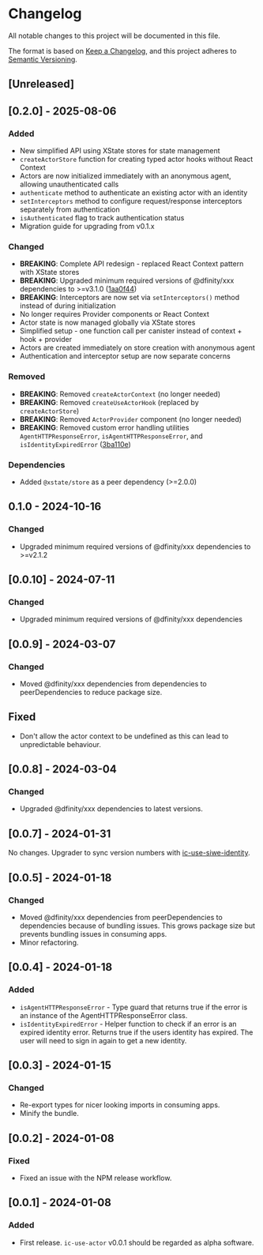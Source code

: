 # Changelog

All notable changes to this project will be documented in this file.

The format is based on [Keep a Changelog](https://keepachangelog.com/en/1.0.0/),
and this project adheres to [Semantic Versioning](https://semver.org/spec/v2.0.0.html).

## [Unreleased]

## [0.2.0] - 2025-08-06

### Added

- New simplified API using XState stores for state management
- `createActorStore` function for creating typed actor hooks without React Context
- Actors are now initialized immediately with an anonymous agent, allowing unauthenticated calls
- `authenticate` method to authenticate an existing actor with an identity
- `setInterceptors` method to configure request/response interceptors separately from authentication
- `isAuthenticated` flag to track authentication status
- Migration guide for upgrading from v0.1.x

### Changed

- **BREAKING**: Complete API redesign - replaced React Context pattern with XState stores
- **BREAKING**: Upgraded minimum required versions of @dfinity/xxx dependencies to >=v3.1.0 ([1aa0f44](https://github.com/kristoferlund/ic-use-actor/commit/1aa0f44637e2f2fde54ce97087c2af019f1892d2))
- **BREAKING**: Interceptors are now set via `setInterceptors()` method instead of during initialization
- No longer requires Provider components or React Context
- Actor state is now managed globally via XState stores
- Simplified setup - one function call per canister instead of context + hook + provider
- Actors are created immediately on store creation with anonymous agent
- Authentication and interceptor setup are now separate concerns

### Removed

- **BREAKING**: Removed `createActorContext` (no longer needed)
- **BREAKING**: Removed `createUseActorHook` (replaced by `createActorStore`)
- **BREAKING**: Removed `ActorProvider` component (no longer needed)
- **BREAKING**: Removed custom error handling utilities `AgentHTTPResponseError`, `isAgentHTTPResponseError`, and `isIdentityExpiredError` ([3ba110e](https://github.com/kristoferlund/ic-use-actor/commit/3ba110e717254b188785a1e90db89d7428486553))

### Dependencies

- Added `@xstate/store` as a peer dependency (>=2.0.0)

## 0.1.0 - 2024-10-16

### Changed

- Upgraded minimum required versions of @dfinity/xxx dependencies to >=v2.1.2

## [0.0.10] - 2024-07-11

### Changed

- Upgraded minimum required versions of @dfinity/xxx dependencies

## [0.0.9] - 2024-03-07

### Changed

- Moved @dfinity/xxx dependencies from dependencies to peerDependencies to reduce package size.

## Fixed

- Don't allow the actor context to be undefined as this can lead to unpredictable behaviour.

## [0.0.8] - 2024-03-04

### Changed

- Upgraded @dfinity/xxx dependencies to latest versions.

## [0.0.7] - 2024-01-31

No changes. Upgrader to sync version numbers with [ic-use-siwe-identity](https://github.com/kristoferlund/ic-siwe/tree/main/packages/ic-use-siwe-identity).

## [0.0.5] - 2024-01-18

### Changed

- Moved @dfinity/xxx dependencies from peerDependencies to dependencies because of bundling issues. This grows package size but prevents bundling issues in consuming apps.
- Minor refactoring.

## [0.0.4] - 2024-01-18

### Added

- `isAgentHTTPResponseError` - Type guard that returns true if the error is an instance of the AgentHTTPResponseError class.
- `isIdentityExpiredError` - Helper function to check if an error is an expired identity error. Returns true if the users identity has expired. The user will need to sign in again to get a new identity.

## [0.0.3] - 2024-01-15

### Changed

- Re-export types for nicer looking imports in consuming apps.
- Minify the bundle.

## [0.0.2] - 2024-01-08

### Fixed

- Fixed an issue with the NPM release workflow.

## [0.0.1] - 2024-01-08

### Added

- First release. `ic-use-actor` v0.0.1 should be regarded as alpha software.
